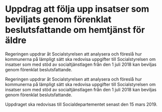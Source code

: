 # Uppdrag att följa upp insatser som beviljats genom förenklat beslutsfattande om hemtjänst för äldre

Regeringen uppdrar åt Socialstyrelsen att analysera och föreslå hur kommunerna på lämpligt sätt ska redovisa uppgifter till Socialstyrelsen om insatser som med stöd av socialtjänstlagen från den 1 juli 2018 kan beviljas genom förenklat beslutsfattande.

Regeringen uppdrar åt Socialstyrelsen att analysera och föreslå hur kommunerna på lämpligt sätt ska redovisa uppgifter till Socialstyrelsen om insatser som med stöd av socialtjänstlagen från den 1 juli 2018 kan beviljas genom förenklat beslutsfattande.

Uppdraget ska redovisas till Socialdepartementet senast den 15 mars 2019.
